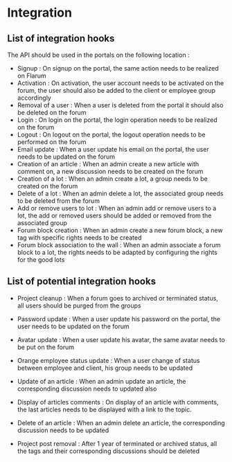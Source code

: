 # Integration
## List of integration hooks
The API should be used in the portals on the following location :
* Signup : On signup on the portal, the same action needs to be realized on Flarum 
* Activation : On activation, the user account needs to be activated on the forum, the user should also be added to the client or employee group accordingly
* Removal of a user : When a user is deleted from the portal it should also be deleted on the forum
* Login : On login on the portal, the login operation needs to be realized on the forum
* Logout : On logout on the portal, the logout operation needs to be performed on the forum
* Email update : When a user update his email on the portal, the user needs to be updated on the forum
* Creation of an article : When an admin create a new article with comment on, a new discussion needs to be created on the forum
* Creation of a lot : When an admin create a lot, a group needs to be created on the forum
* Delete of a lot : When an admin delete a lot, the associated group needs to be deleted from the forum
* Add or remove users to lot : When an admin add or remove users to a lot, the add or removed users should be added or removed from the associated group
* Forum block creation : When an admin create a new forum block, a new tag with specific rights needs to be created
* Forum block association to the wall : When an admin associate a forum block to a lot, the rights needs to be adapted by configuring the rights for the good lots

## List of potential integration hooks
* Project cleanup : When a forum goes to archived or terminated status, all users should be purged from the groups
* Password update : When a user update his password on the portal, the user needs to be updated on the forum
* Avatar update : When a user update his avatar, the same avatar needs to be put on the forum
* Orange employee status update : When a user change of status between employee and client, his group needs to be updated
* Update of an article : When an admin update an article, the corresponding discussion needs to updated also
* Display of articles comments : On display of an article with comments, the last articles needs to be displayed with a link to the topic.
* Delete of an article : When an admin delete an article, the corresponding discussion needs to be updated



* Project post removal : After 1 year of terminated or archived status, all the tags and their corresponding discussions should be deleted


